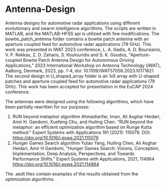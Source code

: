 # Antenna-Design
Antenna designs for automotive radar applications using different evolutionary and swarm intelligence algorithms.
The scripts are written in MATLAB, and the MATLAB-HFSS api is utilized with few modifications.
The bowtie_patch_antenna folder contains a bowtie patch antenna with an aperture coupled feed for automotive radar applications (79 GHz). This work was presented in iWAT 2023 conference, L. A. Iliadis, A. D. Boursianis, V. P. Rekkas, Z. D. Zaharis, S. Koulouridis and S. K. Goudos, "Aperture-coupled Bowtie Patch Antenna Design for Autonomous Driving Applications," 2023 International Workshop on Antenna Technology (iWAT), Aalborg, Denmark, 2023, pp. 1-4, doi: 10.1109/iWAT57058.2023.10171621
The second design in U_shaped_array folder is an 1x5 array with U-shaped patches and aperture coupled feed for automotive radar applications (79 GHz). This work has been accepted for presentation in the EuCAP 2024 conference.

The antennas were designed using the following algorithms, which have been partially rewritten for our purposes:
1) RUN beyond metaphor algorithm
  Ahmadianfar, Iman, Ali Asghar Heidari, Amir H. Gandomi, Xuefeng Chu, and Huiling Chen. "RUN beyond the metaphor: an efficient optimization algorithm based on Runge Kutta method." 
  Expert Systems with Applications 181 (2021): 115079. DOI: https://doi.org/10.1016/j.eswa.2021.115079
2) Hunger Games Search algorithm
  Yutao Yang, Huiling Chen, Ali Asghar Heidari, Amir H Gandomi, "Hunger Games Search: Visions, Conception, Implementation, Deep Analysis, Perspectives, and Towards Performance Shifts." Expert Systems with Applications,        2021, 114864 https://doi.org/10.1016/j.eswa.2021.114864 

The .aedt files contain examples of the results obtained from the optimization algorithms.
